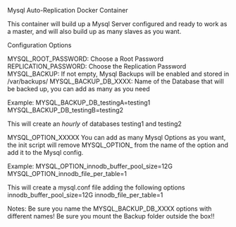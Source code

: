 Mysql Auto-Replication Docker Container

This container will build up a Mysql Server configured and ready to work as a master, and will also build up as many slaves as you want.

Configuration Options

MYSQL_ROOT_PASSWORD: Choose a Root Password
REPLICATION_PASSWORD: Choose the Replication Password
MYSQL_BACKUP: If not empty, Mysql Backups will be enabled and stored in /var/backups/
MYSQL_BACKUP_DB_XXXX: Name of the Database that will be backed up, you can add as many as you need

Example:
MYSQL_BACKUP_DB_testingA=testing1
MYSQL_BACKUP_DB_testingB=testing2

This will create an *hourly* of databases testing1 and testing2 


MYSQL_OPTION_XXXXX
You can add as many Mysql Options as you want, the init script will remove MYSQL_OPTION_ from the name of the option and add it to the Mysql config.

Example:
MYSQL_OPTION_innodb_buffer_pool_size=12G
MYSQL_OPTION_innodb_file_per_table=1

This will create a mysql.conf file adding the following options
innodb_buffer_pool_size=12G
innodb_file_per_table=1

Notes:
Be sure you name the MYSQL_BACKUP_DB_XXXX options with different names!
Be sure you mount the Backup folder outside the box!!